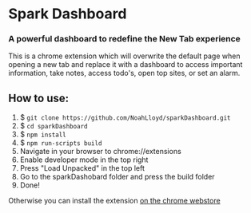 # Spark Dashboard
### A powerful dashboard to redefine the New Tab experience
This is a chrome extension which will overwrite the default page when opening a new tab and replace it with a dashboard to access important information, take notes, access todo's, open top sites, or set an alarm.

## How to use:

1. $ `git clone https://github.com/NoahLloyd/sparkDashboard.git`
2. $ `cd sparkDashboard`
3. $ `npm install`
4. $ `npm run-scripts build`
5. Navigate in your browser to chrome://extensions
6. Enable developer mode in the top right
7. Press "Load Unpacked" in the top left
8. Go to the sparkDashobard folder and press the build folder
9. Done!

Otherwise you can install the extension [on the chrome webstore](https://chrome.google.com/webstore/detail/spark-dashboard/nbipionifceibpbknobhdldjbfbkfcnc)